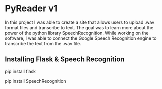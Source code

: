 # PyReader v1

In this project I was able to create a site that allows users to upload .wav format files and transcribe to text. The goal was to learn more about the power of the python library SpeechRecognition. While working on the software, I was able to connect the Google Speech Recognition engine to transcribe the text from the .wav file.


## Installing Flask & Speech Recognition


pip install flask

pip install SpeechRecognition




